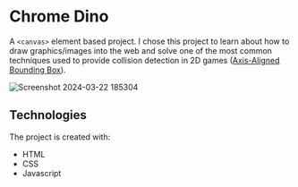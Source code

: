 # Chrome Dino
A `<canvas>` element based project. I chose this project to learn about how to draw graphics/images into the web and solve one of the most common techniques used to provide collision detection in 2D games ([Axis-Aligned Bounding Box](https://developer.mozilla.org/en-US/docs/Games/Techniques/2D_collision_detection#axis-aligned_bounding_box "Read about Axis-Aligned Bounding Box")).

![Screenshot 2024-03-22 185304](https://github.com/gneo0/Chrome-Dino-game/assets/119285103/87670255-2701-48ea-ba7f-da5f141e808e)

## Technologies
The project is created with:
* HTML
* CSS
* Javascript
